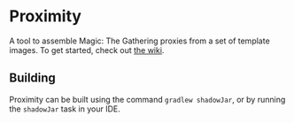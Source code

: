# Proximity
A tool to assemble Magic: The Gathering proxies from a set of template images. To get started, check out [the wiki](https://github.com/Haven-King/Proximity/wiki/How-to-Use).

## Building
Proximity can be built using the command `gradlew shadowJar`, or by running the `shadowJar` task in your IDE.
